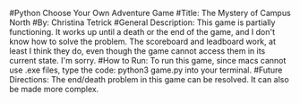 #Python Choose Your Own Adventure Game
#Title: The Mystery of Campus North
#By: Christina Tetrick
#General Description:
This game is partially functioning. It works up until a death or the end of the game, and I don't know how to solve the problem. The scoreboard and leadboard work, at least I think they do, even though the game cannot access them in its current state. I'm sorry.
#How to Run:
To run this game, since macs cannot use .exe files, type the code:
python3 game.py
into your terminal.
#Future Directions:
The end/death problem in this game can be resolved. It can also be made more complex. 
